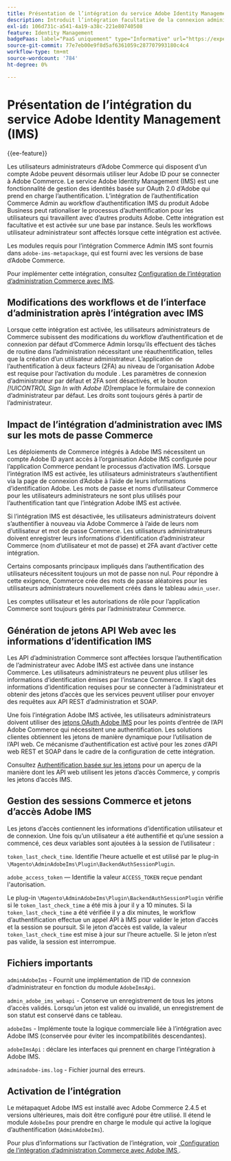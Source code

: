 ```yaml
---
title: Présentation de l’intégration du service Adobe Identity Management (IMS)
description: Introduit l’intégration facultative de la connexion administrateur Adobe Commerce à Adobe IMS
exl-id: 106d731c-a541-4a19-a38c-221e80740508
feature: Identity Management
badgePaas: label="PaaS uniquement" type="Informative" url="https://experienceleague.adobe.com/fr/docs/commerce/user-guides/product-solutions" tooltip="S’applique uniquement aux projets Adobe Commerce on Cloud (infrastructure PaaS gérée par Adobe) et aux projets On-premise."
source-git-commit: 77e7eb00e9f8d5af6361059c287707993180c4c4
workflow-type: tm+mt
source-wordcount: '784'
ht-degree: 0%

---
```


# Présentation de l’intégration du service Adobe Identity Management (IMS)

{{ee-feature}}

Les utilisateurs administrateurs d’Adobe Commerce qui disposent d’un compte Adobe peuvent désormais utiliser leur Adobe ID pour se connecter à Adobe Commerce. Le service Adobe Identity Management (IMS) est une fonctionnalité de gestion des identités basée sur OAuth 2.0 d’Adobe qui prend en charge l’authentification. L’intégration de l’authentification Commerce Admin au workflow d’authentification IMS du produit Adobe Business peut rationaliser le processus d’authentification pour les utilisateurs qui travaillent avec d’autres produits Adobe. Cette intégration est facultative et est activée sur une base par instance. Seuls les workflows utilisateur administrateur sont affectés lorsque cette intégration est activée. 

Les modules requis pour l’intégration Commerce Admin IMS sont fournis dans `adobe-ims-metapackage`, qui est fourni avec les versions de base d’Adobe Commerce.

Pour implémenter cette intégration, consultez [Configuration de l’intégration d’administration Commerce avec IMS](./adobe-ims-config.md).

## Modifications des workflows et de l’interface d’administration après l’intégration avec IMS

Lorsque cette intégration est activée, les utilisateurs administrateurs de Commerce subissent des modifications du workflow d’authentification et de connexion par défaut d’Commerce Admin lorsqu’ils effectuent des tâches de routine dans l’administration nécessitant une réauthentification, telles que la création d’un utilisateur administrateur. L’application de l’authentification à deux facteurs (2FA) au niveau de l’organisation Adobe est requise pour l’activation du module . Les paramètres de connexion d’administrateur par défaut et 2FA sont désactivés, et le bouton _[!UICONTROL Sign In with Adobe ID]_&#x200B;remplace le formulaire de connexion d’administrateur par défaut. Les droits sont toujours gérés à partir de l’administrateur.

## Impact de l’intégration d’administration avec IMS sur les mots de passe Commerce

Les déploiements de Commerce intégrés à Adobe IMS nécessitent un compte Adobe ID ayant accès à l’organisation Adobe IMS configurée pour l’application Commerce pendant le processus d’activation IMS.  Lorsque l’intégration IMS est activée, les utilisateurs administrateurs s’authentifient via la page de connexion d’Adobe à l’aide de leurs informations d’identification Adobe. Les mots de passe et noms d’utilisateur Commerce pour les utilisateurs administrateurs ne sont plus utilisés pour l’authentification tant que l’intégration Adobe IMS est activée.

Si l’intégration IMS est désactivée, les utilisateurs administrateurs doivent s’authentifier à nouveau via Adobe Commerce à l’aide de leurs nom d’utilisateur et mot de passe Commerce. Les utilisateurs administrateurs doivent enregistrer leurs informations d’identification d’administrateur Commerce (nom d’utilisateur et mot de passe) et 2FA avant d’activer cette intégration.

Certains composants principaux impliqués dans l’authentification des utilisateurs nécessitent toujours un mot de passe non nul. Pour répondre à cette exigence, Commerce crée des mots de passe aléatoires pour les utilisateurs administrateurs nouvellement créés dans le tableau `admin_user`.

Les comptes utilisateur et les autorisations de rôle pour l’application Commerce sont toujours gérés par l’administrateur Commerce.


## Génération de jetons API Web avec les informations d’identification IMS

Les API d’administration Commerce sont affectées lorsque l’authentification de l’administrateur avec Adobe IMS est activée dans une instance Commerce. Les utilisateurs administrateurs ne peuvent plus utiliser les informations d’identification émises par l’instance Commerce. Il s’agit des informations d’identification requises pour se connecter à l’administrateur et obtenir des jetons d’accès que les services peuvent utiliser pour envoyer des requêtes aux API REST d’administration et SOAP.

Une fois l’intégration Adobe IMS activée, les utilisateurs administrateurs doivent utiliser des [jetons OAuth Adobe IMS](https://developer.adobe.com/developer-console/docs/guides/authentication/OAuthIntegration/) pour les points d’entrée de l’API Adobe Commerce qui nécessitent une authentification. Les solutions clientes obtiennent les jetons de manière dynamique pour l’utilisation de l’API web. Ce mécanisme d’authentification est activé pour les zones d’API web REST et SOAP dans le cadre de la configuration de cette intégration.

Consultez [Authentification basée sur les jetons](https://developer.adobe.com/commerce/webapi/get-started/authentication/gs-authentication-token/) pour un aperçu de la manière dont les API web utilisent les jetons d’accès Commerce, y compris les jetons d’accès IMS.

## Gestion des sessions Commerce et jetons d’accès Adobe IMS

Les jetons d’accès contiennent les informations d’identification utilisateur et de connexion. Une fois qu’un utilisateur a été authentifié et qu’une session a commencé, ces deux variables sont ajoutées à la session de l’utilisateur :

`token_last_check_time`. Identifie l’heure actuelle et est utilisé par le plug-in `\Magento\AdminAdobeIms\Plugin\BackendAuthSessionPlugin`.

`adobe_access_token` — Identifie la valeur `ACCESS_TOKEN` reçue pendant l&#39;autorisation.

Le plug-in `\Magento\AdminAdobeIms\Plugin\BackendAuthSessionPlugin` vérifie si le `token_last_check_time` a été mis à jour il y a 10 minutes. Si la `token_last_check_time` a été vérifiée il y a dix minutes, le workflow d’authentification effectue un appel API à IMS pour valider le jeton d’accès et la session se poursuit. Si le jeton d’accès est valide, la valeur `token_last_check_time` est mise à jour sur l’heure actuelle. Si le jeton n’est pas valide, la session est interrompue.

## Fichiers importants

`adminAdobeIms` - Fournit une implémentation de l’ID de connexion d’administrateur en fonction du module `AdobeImsApi`.

`admin_adobe_ims_webapi` - Conserve un enregistrement de tous les jetons d’accès validés. Lorsqu’un jeton est validé ou invalidé, un enregistrement de son statut est conservé dans ce tableau.

`adobeIms` - Implémente toute la logique commerciale liée à l’intégration avec Adobe IMS (conservée pour éviter les incompatibilités descendantes).

`adobeImsApi` : déclare les interfaces qui prennent en charge l’intégration à Adobe IMS.

`adminadobe-ims.log` - Fichier journal des erreurs.

## Activation de l’intégration

Le métapaquet Adobe IMS est installé avec Adobe Commerce 2.4.5 et versions ultérieures, mais doit être configuré pour être utilisé. Il étend le module `AdobeIms` pour prendre en charge le module qui active la logique d’authentification (`AdminAdobeIms`).

Pour plus d’informations sur l’activation de l’intégration, voir [&#x200B; Configuration de l’intégration d’administration Commerce avec Adobe IMS &#x200B;](./adobe-ims-config.md).
